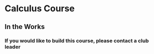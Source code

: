 # Calculus Course
## In the Works
### If you would like to build this course, please contact a club leader
